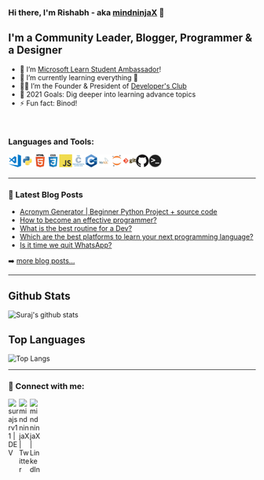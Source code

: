 ### Hi there, I'm Rishabh - aka [mindninjaX](https://bit.ly/rishabh-singh) 👋

## I'm a Community Leader, Blogger, Programmer & a Designer

- 🔭 I’m [Microsoft Learn Student Ambassador](https://studentambassadors.microsoft.com/en-US/profile/62034)!
- 🌱 I’m currently learning everything 🤣
- 👨‍💻 I’m the Founder & President of [Developer's Club](https://bit.ly/student-developers-club)
- 🥅 2021 Goals: Dig deeper into learning advance topics
- ⚡ Fun fact: Binod!


<br />

### Languages and Tools:

<img align="left" alt="Visual Studio Code" width="26px" src="https://raw.githubusercontent.com/github/explore/80688e429a7d4ef2fca1e82350fe8e3517d3494d/topics/visual-studio-code/visual-studio-code.png" />
<img align="left" alt="Sass" width="26px" src="https://raw.githubusercontent.com/github/explore/80688e429a7d4ef2fca1e82350fe8e3517d3494d/topics/python/python.png" />
<img align="left" alt="HTML5" width="26px" src="https://raw.githubusercontent.com/github/explore/80688e429a7d4ef2fca1e82350fe8e3517d3494d/topics/html/html.png" />
<img align="left" alt="CSS3" width="26px" src="https://raw.githubusercontent.com/github/explore/80688e429a7d4ef2fca1e82350fe8e3517d3494d/topics/css/css.png" />
<img align="left" alt="JavaScript" width="26px" src="https://raw.githubusercontent.com/github/explore/80688e429a7d4ef2fca1e82350fe8e3517d3494d/topics/javascript/javascript.png" />
<img align="left" alt="JavaScript" width="26px" src="https://raw.githubusercontent.com/github/explore/80688e429a7d4ef2fca1e82350fe8e3517d3494d/topics/c/c.png" />
<img align="left" alt="React" width="26px" src="https://raw.githubusercontent.com/github/explore/80688e429a7d4ef2fca1e82350fe8e3517d3494d/topics/cpp/cpp.png" />
<img align="left" alt="MySQL" width="26px" src="https://raw.githubusercontent.com/github/explore/80688e429a7d4ef2fca1e82350fe8e3517d3494d/topics/mysql/mysql.png" />
<img align="left" alt="MySQL" width="26px" src="https://raw.githubusercontent.com/github/explore/80688e429a7d4ef2fca1e82350fe8e3517d3494d/topics/jupyter-notebook/jupyter-notebook.png" />
<img align="left" alt="Git" width="26px" src="https://raw.githubusercontent.com/github/explore/80688e429a7d4ef2fca1e82350fe8e3517d3494d/topics/git/git.png" />
<img align="left" alt="GitHub" width="26px" src="https://raw.githubusercontent.com/github/explore/78df643247d429f6cc873026c0622819ad797942/topics/github/github.png" />
<img align="left" alt="Terminal" width="26px" src="https://raw.githubusercontent.com/github/explore/80688e429a7d4ef2fca1e82350fe8e3517d3494d/topics/terminal/terminal.png" />

<br />
<br />

---

### 📕 Latest Blog Posts

<!-- BLOG-POST-LIST:START -->
- [Acronym Generator | Beginner Python Project + source code](https://dev.to/mindninjax/acronym-generator-beginner-python-project-source-code-49h1)
- [How to become an effective programmer?](https://dev.to/mindninjax/how-to-become-an-effective-programmer-5a00)
- [What is the best routine for a Dev?](https://dev.to/mindninjax/what-is-the-best-routine-for-a-dev-23o2)
- [Which are the best platforms to learn your next programming language?](https://dev.to/mindninjax/which-are-the-best-platforms-to-learn-your-next-programming-language-37p8)
- [Is it time we quit WhatsApp?](https://dev.to/mindninjax/is-it-time-we-quit-whatsapp-4f91)
<!-- BLOG-POST-LIST:END -->

➡️ [more blog posts...](https://dev.to/feed/mindninjax)

---
## Github Stats

![Suraj's github stats](https://github-readme-stats.vercel.app/api?username=mindninjaX&show_icons=true&theme=radical)

## Top Languages

![Top Langs](https://github-readme-stats.vercel.app/api/top-langs/?username=mindninjaX&layout=compact&theme=radical)


---

### 🔗 Connect with me:

[<img align="left" alt="surajsrv11 | DEV" width="22px" src="https://cdn.worldvectorlogo.com/logos/devto.svg" />](https://dev.to/mindninjaX)
[<img align="left" alt="mindninjaX | Twitter" width="22px" src="https://cdn.jsdelivr.net/npm/simple-icons@v3/icons/twitter.svg" />](https://twitter.com/mindninjaX)
[<img align="left" alt="mindninjaX | LinkedIn" width="22px" src="https://cdn.jsdelivr.net/npm/simple-icons@v3/icons/linkedin.svg" />](https://www.linkedin.com/in/mindninjax/)
